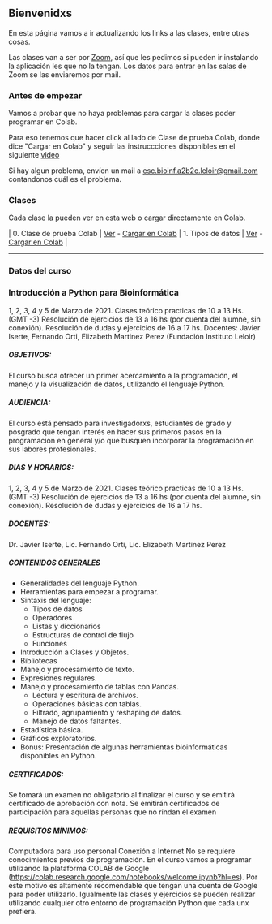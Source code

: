 ## Bienvenidxs

En esta página vamos a ir actualizando los links a las clases, entre otras cosas.



Las clases van a ser por [Zoom](https://zoom.us/download), así que les pedimos si pueden ir instalando la aplicación les que no la tengan.
Los datos para entrar en las salas de Zoom se las enviaremos por mail. 


### Antes de empezar
Vamos a probar que no haya problemas para cargar la clases poder programar en Colab.

Para eso tenemos que hacer click al lado de Clase de prueba Colab, donde dice "Cargar en Colab" y seguir las instruccciones disponibles en el siguiente [video](www.google.com.ar)


Si hay algun problema,  envíen un mail a esc.bioinf.a2b2c.leloir@gmail.com contandonos cuál es el problema.


### Clases
Cada clase la pueden ver en esta web o cargar directamente en Colab.


| 0. Clase de prueba Colab | [Ver](https://python2021leloir.github.io/clases/clase_prueba.ipynb) - [Cargar en Colab](https://colab.research.google.com/github/Ferorti/escuela2021/blob/main/clases/Prueba_Colab.ipynb)
| 1. Tipos de datos | [Ver](https://python2021leloir.github.io/clases/clase_01_tipos_de_datos) - [Cargar en Colab](https://colab.research.google.com/github/Ferorti/escuela2021/blob/main/clases/clase_01_tipos_de_datos.ipynb) |



---


### Datos del curso

### Introducción a Python para Bioinformática
1, 2, 3, 4 y 5 de Marzo de 2021.
Clases teórico practicas de 10 a 13 Hs. (GMT -3)
Resolución de ejercicios de 13 a 16 hs (por cuenta del alumne, sin conexión).
Resolución de dudas y ejercicios de 16 a 17 hs.
Docentes: Javier Iserte, Fernando Orti, Elizabeth Martinez Perez (Fundación Instituto Leloir)

##### OBJETIVOS:
El curso busca ofrecer un primer acercamiento a la programación, el manejo y la visualización de datos, utilizando el lenguaje Python.  
 
##### AUDIENCIA:
El curso está pensado para investigadorxs,  estudiantes de grado y posgrado que tengan interés en hacer sus primeros pasos en la programación en general y/o que busquen incorporar la programación en sus labores profesionales.

##### DIAS Y HORARIOS:
1, 2, 3, 4 y 5 de Marzo de 2021.
Clases teórico practicas de 10 a 13 Hs. (GMT -3)
Resolución de ejercicios de 13 a 16 hs (por cuenta del alumne, sin conexión).
Resolución de dudas y ejercicios de 16 a 17 hs.

##### DOCENTES:
Dr. Javier Iserte, Lic. Fernando Orti, Lic. Elizabeth Martinez Perez

##### CONTENIDOS GENERALES

* Generalidades del lenguaje Python.
* Herramientas para empezar a programar.
* Sintaxis del lenguaje:
  * Tipos de datos
  * Operadores
  * Listas y diccionarios
  * Estructuras de control de flujo
  * Funciones
* Introducción a Clases y Objetos.
* Bibliotecas
* Manejo y procesamiento de texto.
* Expresiones regulares.
* Manejo y procesamiento de tablas con Pandas.
  * Lectura y escritura de archivos.
  * Operaciones básicas con tablas.
  * Filtrado, agrupamiento y reshaping de datos.
  * Manejo de datos faltantes.
* Estadística básica.
* Gráficos exploratorios.
* Bonus: Presentación de algunas herramientas bioinformáticas disponibles en Python.

##### CERTIFICADOS:
Se tomará un examen no obligatorio al finalizar el curso y se emitirá certificado de aprobación con nota.
Se emitirán certificados de participación para aquellas personas que no rindan el examen

##### REQUISITOS MÍNIMOS:
Computadora para uso personal
Conexión a Internet
No se requiere conocimientos previos de programación.
En el curso vamos a programar utilizando la plataforma COLAB de Google (https://colab.research.google.com/notebooks/welcome.ipynb?hl=es).
Por este motivo es altamente recomendable que tengan una cuenta de Google para poder utilizarlo.
Igualmente las clases y ejercicios se pueden realizar utilizando cualquier otro entorno de programación Python que cada unx prefiera.
